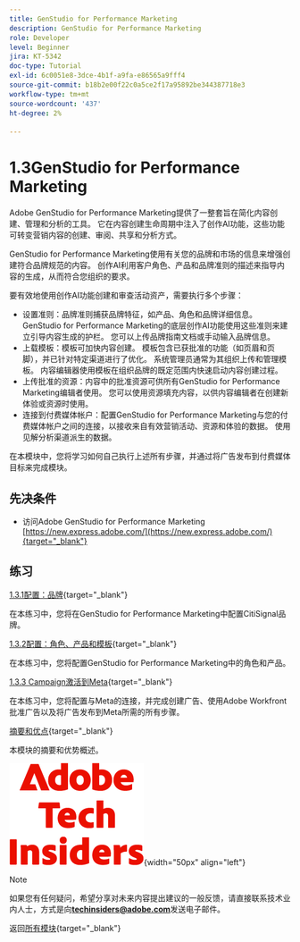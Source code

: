 ```yaml
---
title: GenStudio for Performance Marketing
description: GenStudio for Performance Marketing
role: Developer
level: Beginner
jira: KT-5342
doc-type: Tutorial
exl-id: 6c0051e8-3dce-4b1f-a9fa-e86565a9fff4
source-git-commit: b18b2e00f22c0a5ce2f17a95892be344387718e3
workflow-type: tm+mt
source-wordcount: '437'
ht-degree: 2%

---
```


# 1.3GenStudio for Performance Marketing

Adobe GenStudio for Performance Marketing提供了一整套旨在简化内容创建、管理和分析的工具。 它在内容创建生命周期中注入了创作AI功能，这些功能可转变营销内容的创建、审阅、共享和分析方式。

GenStudio for Performance Marketing使用有关您的品牌和市场的信息来增强创建符合品牌规范的内容。 创作AI利用客户角色、产品和品牌准则的描述来指导内容的生成，从而符合您组织的要求。

要有效地使用创作AI功能创建和审查活动资产，需要执行多个步骤：

- 设置准则：品牌准则捕获品牌特征，如产品、角色和品牌详细信息。 GenStudio for Performance Marketing的底层创作AI功能使用这些准则来建立引导内容生成的护栏。 您可以上传品牌指南文档或手动输入品牌信息。
- 上载模板：模板可加快内容创建。 模板包含已获批准的功能（如页眉和页脚），并已针对特定渠道进行了优化。 系统管理员通常为其组织上传和管理模板。 内容编辑器使用模板在组织品牌的既定范围内快速启动内容创建过程。
- 上传批准的资源：内容中的批准资源可供所有GenStudio for Performance Marketing编辑者使用。 您可以使用资源填充内容，以供内容编辑者在创建新体验或资源时使用。
- 连接到付费媒体帐户：配置GenStudio for Performance Marketing与您的付费媒体帐户之间的连接，以接收来自有效营销活动、资源和体验的数据。 使用见解分析渠道派生的数据。

在本模块中，您将学习如何自己执行上述所有步骤，并通过将广告发布到付费媒体目标来完成模块。

## 先决条件

- 访问Adobe GenStudio for Performance Marketing [https://new.express.adobe.com/](https://new.express.adobe.com/){target="_blank"}

## 练习

[1.3.1配置：品牌](./ex1.md){target="_blank"}

在本练习中，您将在GenStudio for Performance Marketing中配置CitiSignal品牌。

[1.3.2配置：角色、产品和模板](./ex2.md){target="_blank"}

在本练习中，您将配置GenStudio for Performance Marketing中的角色和产品。

[1.3.3 Campaign激活到Meta](./ex3.md){target="_blank"}

在本练习中，您将配置与Meta的连接，并完成创建广告、使用Adobe Workfront批准广告以及将广告发布到Meta所需的所有步骤。

[摘要和优点](./summary.md){target="_blank"}

本模块的摘要和优势概述。

![技术内部人士](./../../../assets/images/techinsiders.png){width="50px" align="left"}

>[!NOTE]
>
>如果您有任何疑问，希望分享对未来内容提出建议的一般反馈，请直接联系技术业内人士，方式是向&#x200B;**techinsiders@adobe.com**&#x200B;发送电子邮件。

返回[所有模块](../../../overview.md){target="_blank"}
